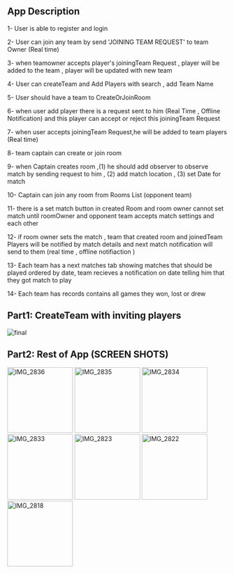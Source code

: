 ## App Description

1- User is able to register and login

2- User can join any team by send 'JOINING TEAM REQUEST' to team Owner (Real time)

3- when teamowner accepts player's joiningTeam Request , player will be added to the team , player will be updated with new team

4- User can createTeam and Add Players with search , add Team Name

5- User should have a team to CreateOrJoinRoom 

6- when user add player there is a request sent to him (Real Time , Offline Notification) and this player can accept or reject this joiningTeam Request

7- when user accepts joiningTeam Request,he will be added to team players (Real time)

8- team captain can create or join room

9- when Captain creates room ,(1) he should add observer to observe match by sending request to him  , (2) add match location , (3) set Date for match 

10- Captain can join any room from Rooms List (opponent team)

11- there is a set match button in created Room and room owner cannot set match until roomOwner and opponent team accepts match settings and each other 

12- if room owner sets the match , team that created room and joinedTeam Players will be notified by match details  and next match notification will send to them (real time , offline notifiaction )

13- Each team has a next matches tab showing matches that should be played  ordered by date, team recieves a notification on date telling him that they got match to play

14- Each team has records contains all games they won, lost or drew

## Part1: CreateTeam with inviting players

![final](https://user-images.githubusercontent.com/13554490/42344015-42fe825e-809b-11e8-84ea-e96c2b8e310e.gif)

## Part2: Rest of App (SCREEN SHOTS)

<div>
<a href="https://ibb.co/e4AAJd"><img src="https://image.ibb.co/jhxqJd/IMG_2836.png" alt="IMG_2836" width="150"></a>
<a href="https://ibb.co/hTQKdd"><img src="https://image.ibb.co/bvuCyd/IMG_2835.png" alt="IMG_2835" width="150"></a>
<a href="https://ibb.co/kBEqjJ"><img src="https://image.ibb.co/isLVjJ/IMG_2834.png" alt="IMG_2834" width="150"></a>
<a href="https://ibb.co/fr5VjJ"><img src="https://image.ibb.co/igrgry/IMG_2833.png" alt="IMG_2833" width="150"></a>
<a href="https://ibb.co/hp9qjJ"><img src="https://image.ibb.co/kHUqjJ/IMG_2823.png" alt="IMG_2823" width="150"></a>
<a href="https://ibb.co/gTKqjJ"><img src="https://image.ibb.co/maEedd/IMG_2822.png" alt="IMG_2822" width="150"></a>
<a href="https://ibb.co/krFkJd"><img src="https://image.ibb.co/gcczdd/IMG_2818.png" alt="IMG_2818" width="150"></a>
</div>

